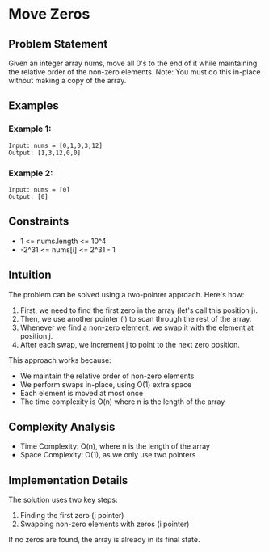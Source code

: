 # Move Zeros

## Problem Statement
Given an integer array nums, move all 0's to the end of it while maintaining the relative order of the non-zero elements.
Note: You must do this in-place without making a copy of the array.

## Examples
### Example 1:
```
Input: nums = [0,1,0,3,12]
Output: [1,3,12,0,0]
```

### Example 2:
```
Input: nums = [0]
Output: [0]
```

## Constraints
- 1 <= nums.length <= 10^4
- -2^31 <= nums[i] <= 2^31 - 1

## Intuition
The problem can be solved using a two-pointer approach. Here's how:

1. First, we need to find the first zero in the array (let's call this position j).
2. Then, we use another pointer (i) to scan through the rest of the array.
3. Whenever we find a non-zero element, we swap it with the element at position j.
4. After each swap, we increment j to point to the next zero position.

This approach works because:
- We maintain the relative order of non-zero elements
- We perform swaps in-place, using O(1) extra space
- Each element is moved at most once
- The time complexity is O(n) where n is the length of the array

## Complexity Analysis
- Time Complexity: O(n), where n is the length of the array
- Space Complexity: O(1), as we only use two pointers

## Implementation Details
The solution uses two key steps:
1. Finding the first zero (j pointer)
2. Swapping non-zero elements with zeros (i pointer)

If no zeros are found, the array is already in its final state.
